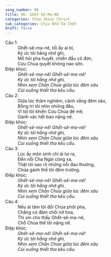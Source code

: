 ```yaml
---
song_number: 96
title: 96. Ghết-Sê-Ma-Nê
categories: Chúa Jêsus Christ
sub_categories: Chịu Khổ Và Chết
draft: false
---
```

<dl><dt>Câu 1:</dt><dd data-verse="1">Ghết-sê-ma-nê, tối ấy ai bi, <br/>Ký ức tôi hằng nhớ ghi, <br/>Mồ hôi pha huyết, chiến đấu cô đơn, <br/>Cứu Chúa quyết không nao sờn. </dd><dt>Điệp khúc:</dt><dd data-chorus="1"><em>Ghết-sê-ma-nê! Ghết-sê-ma-nê! <br/>Ký ức tôi hằng nhớ ghi, <br/>Nhìn xem Chân Chúa giữa lúc đêm sâu <br/>Cúi xuống thiết tha kêu cầu. </em></dd><dt>Câu 2:</dt><dd data-verse="2">Giữa lúc thâm nghiêm, cảnh vắng đêm sâu, <br/>Bỗng trí tôi nhìn những đâu, <br/>Vì tội tôi khiến Cứu Chúa đê mê, <br/>Gánh vác hết bao nặng nề. </dd><dt>Điệp khúc:</dt><dd data-chorus="1"><em>Ghết-sê-ma-nê! Ghết-sê-ma-nê! <br/>Ký ức tôi hằng nhớ ghi, <br/>Nhìn xem Chân Chúa giữa lúc đêm sâu <br/>Cúi xuống thiết tha kêu cầu. </em></dd><dt>Câu 3:</dt><dd data-verse="3">Lúc ấy môn sinh chí ái lui ra, <br/>Đến nỗi Cha Ngài cũng xa, <br/>Thật tôi sao rõ những nỗi đau thương, <br/>Chúa gánh thế tôi đêm trường. </dd><dt>Điệp khúc:</dt><dd data-chorus="1"><em>Ghết-sê-ma-nê! Ghết-sê-ma-nê! <br/>Ký ức tôi hằng nhớ ghi, <br/>Nhìn xem Chân Chúa giữa lúc đêm sâu <br/>Cúi xuống thiết tha kêu cầu. </em></dd><dt>Câu 4:</dt><dd data-verse="4"> Nếu ái tâm tôi đối Chúa phôi pha, <br/>Chẳng có đâm chồi nở hoa, <br/>Thì xin cho thấy Ghết-sê-ma-nê, <br/>Chỗ Chúa thế tôi nặng nề. </dd><dt>Điệp khúc:</dt><dd data-chorus="1"><em>Ghết-sê-ma-nê! Ghết-sê-ma-nê! <br/>Ký ức tôi hằng nhớ ghi, <br/>Nhìn xem Chân Chúa giữa lúc đêm sâu <br/>Cúi xuống thiết tha kêu cầu. </em></dd></dl>